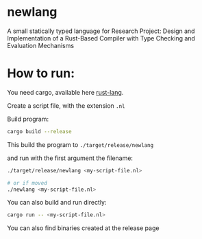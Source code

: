 # newlang

A small statically typed language for Research Project: Design and Implementation of a Rust-Based Compiler with Type Checking and Evaluation Mechanisms


# How to run:
You need cargo, available here [rust-lang](https://www.rust-lang.org/tools/install).

Create a script file, with the extension `.nl`

Build program:
``` bash
cargo build --release
```
This build the program to `./target/release/newlang`

and run with the first argument the filename:
``` bash
./target/release/newlang <my-script-file.nl>

# or if moved
./newlang <my-script-file.nl>
```

You can also build and run directly:
``` bash
cargo run -- <my-script-file.nl>
```

You can also find binaries created at the release page